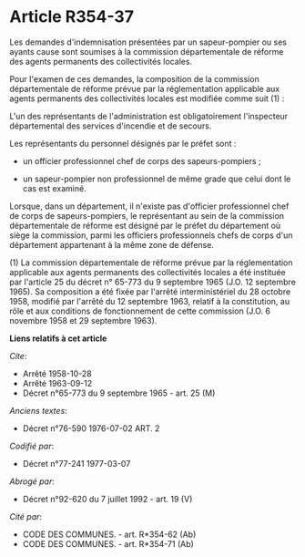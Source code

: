 # Article R354-37

Les demandes d'indemnisation présentées par un sapeur-pompier ou ses ayants cause sont soumises à la commission
départementale de réforme des agents permanents des collectivités locales.

Pour l'examen de ces demandes, la composition de la commission départementale de réforme prévue par la réglementation
applicable aux agents permanents des collectivités locales est modifiée comme suit (1) :

L'un des représentants de l'administration est obligatoirement l'inspecteur départemental des services d'incendie et de
secours.

Les représentants du personnel désignés par le préfet sont :

- un officier professionnel chef de corps des sapeurs-pompiers ;

- un sapeur-pompier non professionnel de même grade que celui dont le cas est examiné.

Lorsque, dans un département, il n'existe pas d'officier professionnel chef de corps de sapeurs-pompiers, le représentant au
sein de la commission départementale de réforme est désigné par le préfet du département où siège la commission, parmi les
officiers professionnels chefs de corps d'un département appartenant à la même zone de défense.

(1) La commission départementale de réforme prévue par la réglementation applicable aux agents permanents des collectivités
locales a été instituée par l'article 25 du décret n° 65-773 du 9 septembre 1965 (J.O. 12 septembre 1965). Sa composition a
été fixée par l'arrêté interministériel du 28 octobre 1958, modifié par l'arrêté du 12 septembre 1963, relatif à la
constitution, au rôle et aux conditions de fonctionnement de cette commission (J.O. 6 novembre 1958 et 29 septembre 1963).

**Liens relatifs à cet article**

_Cite_:

  - Arrêté 1958-10-28
  - Arrêté 1963-09-12
  - Décret n°65-773 du 9 septembre 1965 - art. 25 (M)

_Anciens textes_:

  - Décret n°76-590 1976-07-02 ART. 2

_Codifié par_:

  - Décret n°77-241 1977-03-07

_Abrogé par_:

  - Décret n°92-620 du 7 juillet 1992 - art. 19 (V)

_Cité par_:

  - CODE DES COMMUNES. - art. R*354-62 (Ab)
  - CODE DES COMMUNES. - art. R*354-71 (Ab)

